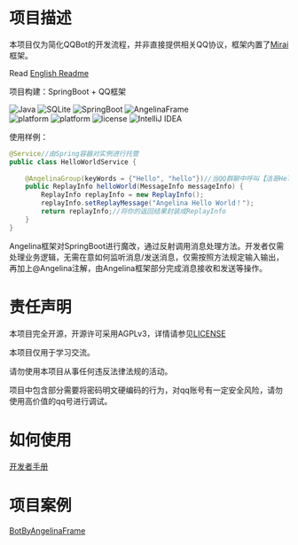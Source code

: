 # 项目描述

本项目仅为简化QQBot的开发流程，并非直接提供相关QQ协议，框架内置了[Mirai](https://github.com/mamoe/mirai)框架。

Read [English Readme](https://github.com/Strelizia02/AngelinaFrame/blob/master/Readme-en.md)

项目构建：SpringBoot + QQ框架

<div>
    <img alt="Java" src="https://img.shields.io/badge/Java-1.8-blue?style=plastic">
    <img alt="SQLite" src="https://img.shields.io/badge/SQLite-3.36-pink?logo=SQLite&logoColor=pink&style=plastic">    
    <img alt="SpringBoot" src="https://img.shields.io/badge/SpringBoot-2.4.0-green?logo=Spring Boot&style=plastic">
    <img alt="AngelinaFrame" src="https://img.shields.io/badge/BotFrame-AngelinaFrame-red?style=plastic">
    </br>
    <img alt="platform" src="https://img.shields.io/badge/platform-Windows-blueviolet?logo=Windows&style=plastic">
    <img alt="platform" src="https://img.shields.io/badge/platform-Linux-blueviolet?logo=Linux&style=plastic">
    <img alt="license" src="https://img.shields.io/badge/license-AGPL3.0-green?style=plastic">
    <img alt="IntelliJ IDEA" src="https://img.shields.io/badge/JetBrains-IDEA-red?logo=IntelliJ IDEA&logoColor=white&style=plastic"
</div>

使用样例：

```java
@Service//由Spring容器对实例进行托管
public class HelloWorldService {
    
    @AngelinaGroup(keyWords = {"Hello", "hello"})//当QQ群聊中呼叫【洁哥Hello】或【洁哥hello】时，调用该方法
    public ReplayInfo helloWorld(MessageInfo messageInfo) {
        ReplayInfo replayInfo = new ReplayInfo();
        replayInfo.setReplayMessage("Angelina Hello World！");
        return replayInfo;//将你的返回结果封装成ReplayInfo
    }
}
```

Angelina框架对SpringBoot进行魔改，通过反射调用消息处理方法。开发者仅需处理业务逻辑，无需在意如何监听消息/发送消息，仅需按照方法规定输入输出，再加上@Angelina注解，由Angelina框架部分完成消息接收和发送等操作。


# 责任声明

本项目完全开源，开源许可采用AGPLv3，详情请参见[LICENSE](https://github.com/Strelizia02/AngelinaFrame/blob/master/LICENSE)

本项目仅用于学习交流。

请勿使用本项目从事任何违反法律法规的活动。

项目中包含部分需要将密码明文硬编码的行为，对qq账号有一定安全风险，请勿使用高价值的qq号进行调试。

# 如何使用

[开发者手册](https://github.com/Strelizia02/AngelinaFrame/wiki)

# 项目案例

[BotByAngelinaFrame](https://github.com/Strelizia02/AngelinaBot)
